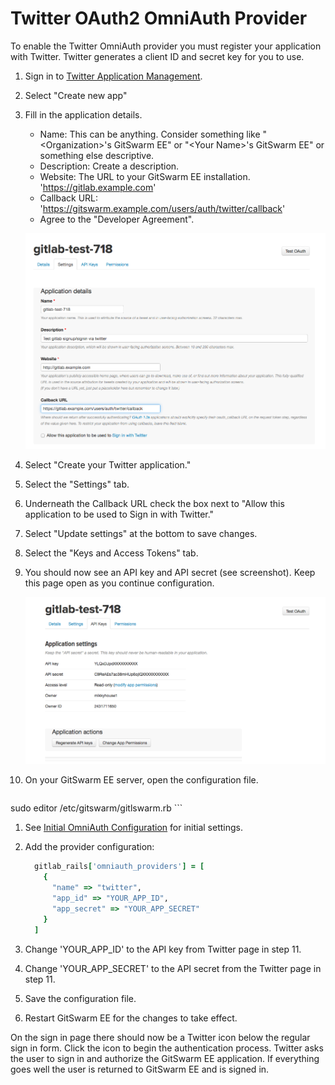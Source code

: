 # Twitter OAuth2 OmniAuth Provider

To enable the Twitter OmniAuth provider you must register your application
with Twitter. Twitter generates a client ID and secret key for you to use.

1.  Sign in to [Twitter Application Management](https://apps.twitter.com/).

1.  Select "Create new app"

1.  Fill in the application details.

    - Name: This can be anything. Consider something like
      "\<Organization\>'s GitSwarm EE" or "\<Your Name\>'s GitSwarm EE" or
      something else descriptive.
    - Description: Create a description.
    - Website: The URL to your GitSwarm EE installation.
      'https://gitlab.example.com'
    - Callback URL:
      'https://gitswarm.example.com/users/auth/twitter/callback'
    - Agree to the "Developer Agreement".

    ![Twitter App Details](twitter_app_details.png)

1.  Select "Create your Twitter application."

1.  Select the "Settings" tab.

1.  Underneath the Callback URL check the box next to "Allow this
    application to be used to Sign in with Twitter."

1.  Select "Update settings" at the bottom to save changes.

1.  Select the "Keys and Access Tokens" tab.

1.  You should now see an API key and API secret (see screenshot). Keep
    this page open as you continue configuration.

    ![Twitter app](twitter_app_api_keys.png)

1.  On your GitSwarm EE server, open the configuration file.

    ```bash
sudo editor /etc/gitswarm/gitlswarm.rb
    ```

1.  See [Initial OmniAuth
    Configuration](omniauth.md#initial-omniauth-configuration) for initial
    settings.

1.  Add the provider configuration:

    ```ruby
      gitlab_rails['omniauth_providers'] = [
        {
          "name" => "twitter",
          "app_id" => "YOUR_APP_ID",
          "app_secret" => "YOUR_APP_SECRET"
        }
      ]
    ```

1.  Change 'YOUR_APP_ID' to the API key from Twitter page in step 11.

1.  Change 'YOUR_APP_SECRET' to the API secret from the Twitter page in
    step 11.

1.  Save the configuration file.

1.  Restart GitSwarm EE for the changes to take effect.

On the sign in page there should now be a Twitter icon below the regular
sign in form. Click the icon to begin the authentication process. Twitter
asks the user to sign in and authorize the GitSwarm EE application. If
everything goes well the user is returned to GitSwarm EE and is signed in.
